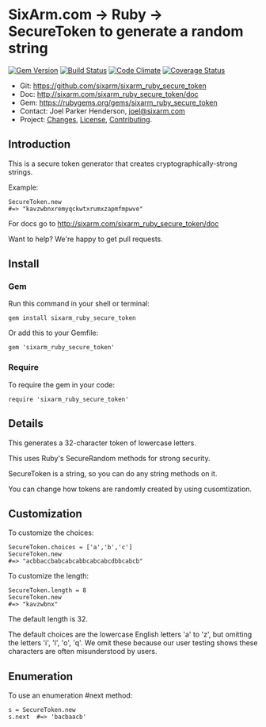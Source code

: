 # SixArm.com → Ruby → <br> SecureToken to generate a random string

<!--HEADER-OPEN-->

[![Gem Version](https://badge.fury.io/rb/sixarm_ruby_secure_token.svg)](http://badge.fury.io/rb/sixarm_ruby_secure_token)
[![Build Status](https://travis-ci.org/SixArm/sixarm_ruby_secure_token.png)](https://travis-ci.org/SixArm/sixarm_ruby_secure_token)
[![Code Climate](https://codeclimate.com/github/SixArm/sixarm_ruby_secure_token.png)](https://codeclimate.com/github/SixArm/sixarm_ruby_secure_token)
[![Coverage Status](https://coveralls.io/repos/SixArm/sixarm_ruby_secure_token/badge.svg?branch=master&service=github)](https://coveralls.io/github/SixArm/sixarm_ruby_secure_token?branch=master)

* Git: <https://github.com/sixarm/sixarm_ruby_secure_token>
* Doc: <http://sixarm.com/sixarm_ruby_secure_token/doc>
* Gem: <https://rubygems.org/gems/sixarm_ruby_secure_token>
* Contact: Joel Parker Henderson, <joel@sixarm.com>
* Project: [Changes](CHANGES.md), [License](LICENSE.md), [Contributing](CONTRIBUTING.md).

<!--HEADER-SHUT-->


## Introduction

This is a secure token generator that creates cryptographically-strong strings.

Example:

    SecureToken.new  
    #=> "kavzwbnxremyqckwtxrumxzapmfmpwve"


For docs go to <http://sixarm.com/sixarm_ruby_secure_token/doc>

Want to help? We're happy to get pull requests.


<!--INSTALL-OPEN-->

## Install

### Gem

Run this command in your shell or terminal:

    gem install sixarm_ruby_secure_token

Or add this to your Gemfile:

    gem 'sixarm_ruby_secure_token'

### Require

To require the gem in your code:

    require 'sixarm_ruby_secure_token'

<!--INSTALL-SHUT-->


## Details

This generates a 32-character token of lowercase letters.

This uses Ruby's SecureRandom methods for strong security.

SecureToken is a string, so you can do any string methods on it.

You can change how tokens are randomly created by using cusomtization.


## Customization

To customize the choices:

    SecureToken.choices = ['a','b','c']
    SecureToken.new 
    #=> "acbbaccbabcabcabbcabcabcdbbcabcb"

To customize the length:

    SecureToken.length = 8
    SecureToken.new 
    #=> "kavzwbnx"

The default length is 32. 

The default choices are the lowercase English letters 'a' to 'z', but omitting the letters 'i', 'l', 'o', 'q'. We omit these because our user testing shows these characters are often misunderstood by users.


## Enumeration

To use an enumeration #next method:

    s = SecureToken.new
    s.next  #=> 'bacbaacb'
